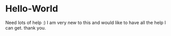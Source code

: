 # Hello-World
Need lots of help :)
I am very new to this and would like to have all the help I can get.
thank you.
